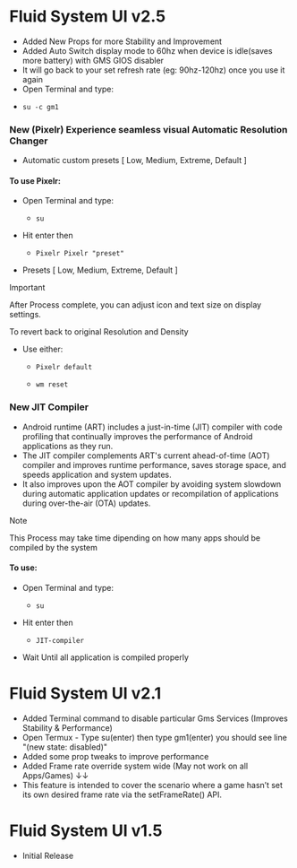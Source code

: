 # Fluid System UI v2.5
- Added New Props for more Stability and Improvement 
- Added Auto Switch display mode to 60hz when device is idle(saves more battery) with GMS GIOS disabler
- It will go back to your set refresh rate (eg: 90hz-120hz) once you use it again
- Open Terminal and type:
-     su -c gm1
### New (Pixelr) Experience seamless visual Automatic Resolution Changer
- Automatic custom presets [ Low, Medium, Extreme, Default ]
#### To use Pixelr:
- Open Terminal and type:
    -     su
- Hit enter then
   -     Pixelr Pixelr "preset"
- Presets [ Low, Medium, Extreme, Default ]
> [!IMPORTANT] 
> After Process complete, you can adjust icon and text size on display settings.
> 
> To revert back to original Resolution and Density
- Use either:
   -     Pixelr default
   -     wm reset
### New JIT Compiler
- Android runtime (ART) includes a just-in-time (JIT) compiler with code profiling that continually improves the performance of Android applications as they run.
- The JIT compiler complements ART's current ahead-of-time (AOT) compiler and improves runtime performance, saves storage space, and speeds application and system updates.
-  It also improves upon the AOT compiler by avoiding system slowdown during automatic application updates or recompilation of applications during over-the-air (OTA) updates.
> [!NOTE]
> This Process may take time dipending on how many apps should be compiled by the system
#### To use:
- Open Terminal and type:
   -     su
-  Hit enter then
   -     JIT-compiler
- Wait Until all application is compiled properly

#
#  

# Fluid System UI v2.1
- Added Terminal command to disable particular Gms Services (Improves Stability & Performance)
- Open Termux - Type su(enter) then type gm1(enter) you should see line "(new state: disabled)"
- Added some prop tweaks to improve performance
- Added Frame rate override system wide (May not work on all Apps/Games) ↓↓
- This feature is intended to cover the scenario where a game hasn’t set its own desired frame rate via the setFrameRate() API.

#
#

# Fluid System UI v1.5
- Initial Release
